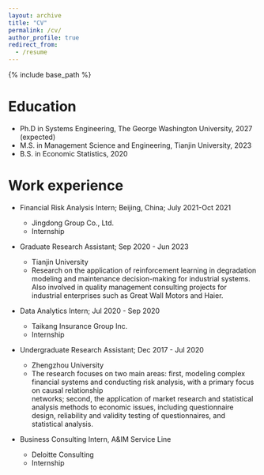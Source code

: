 ```yaml
---
layout: archive
title: "CV"
permalink: /cv/
author_profile: true
redirect_from:
  - /resume
---
```


{% include base_path %}

Education
======
* Ph.D in Systems Engineering, The George Washington University, 2027 (expected)
* M.S. in Management Science and Engineering, Tianjin University, 2023
* B.S. in Economic Statistics, 2020

Work experience
======
* Financial Risk Analysis Intern; Beijing, China; July 2021-Oct 2021   
  * Jingdong Group Co., Ltd.
  * Internship
  
* Graduate Research Assistant; Sep 2020 - Jun 2023
  * Tianjin University
  * Research on the application of reinforcement learning in degradation modeling and maintenance decision-making for industrial systems. Also involved in quality 
    management consulting projects for industrial enterprises such as Great Wall Motors and Haier.

* Data Analytics Intern; Jul 2020 - Sep 2020
  * Taikang Insurance Group Inc.
  * Internship

* Undergraduate Research Assistant; Dec 2017 - Jul 2020
  * Zhengzhou University
  * The research focuses on two main areas: first, modeling complex financial systems and conducting risk analysis, with a primary focus on causal relationship     
    networks; second, the application of market research and statistical analysis methods to economic issues, including questionnaire design, reliability and validity 
    testing of questionnaires, and statistical analysis.

* Business Consulting Intern, A&IM Service Line
  * Deloitte Consulting
  * Internship

<!--
#以下内容不显示需要的时候可添加  
Skills
======


Publications
======
  <ul>{% for post in site.publications reversed %}
    {% include archive-single-cv.html %}
  {% endfor %}</ul>
  
Talks
======
  <ul>{% for post in site.talks reversed %}
    {% include archive-single-talk-cv.html  %}
  {% endfor %}</ul>
  
Teaching
======
  <ul>{% for post in site.teaching reversed %}
    {% include archive-single-cv.html %}
  {% endfor %}</ul>
  
Service and leadership
======

 -->
